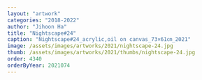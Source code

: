 ```yaml
---
layout: "artwork"
categories: "2018-2022"
author: "Jihoon Ha"
title: "Nightscape#24"
caption: "Nightscape#24_acrylic,oil on canvas_73×61㎝_2021"
image: /assets/images/artworks/2021/nightscape-24.jpg
thumb: /assets/images/artworks/2021/thumbs/nightscape-24.jpg
order: 4340
orderByYear: 2021074
---
```

